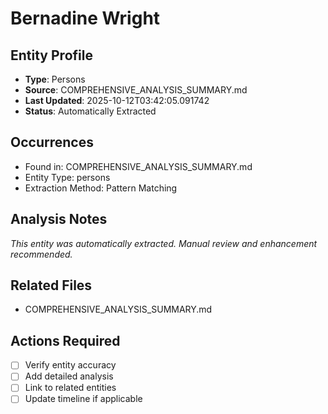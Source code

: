 # Bernadine Wright

## Entity Profile
- **Type**: Persons
- **Source**: COMPREHENSIVE_ANALYSIS_SUMMARY.md
- **Last Updated**: 2025-10-12T03:42:05.091742
- **Status**: Automatically Extracted

## Occurrences
- Found in: COMPREHENSIVE_ANALYSIS_SUMMARY.md
- Entity Type: persons
- Extraction Method: Pattern Matching

## Analysis Notes
*This entity was automatically extracted. Manual review and enhancement recommended.*

## Related Files
- COMPREHENSIVE_ANALYSIS_SUMMARY.md

## Actions Required
- [ ] Verify entity accuracy
- [ ] Add detailed analysis
- [ ] Link to related entities
- [ ] Update timeline if applicable

